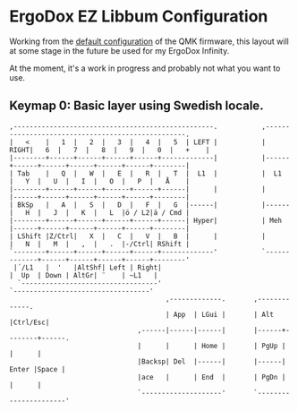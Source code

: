 # ErgoDox EZ Libbum Configuration

Working from the [default configuration](http://qmk.fm/keyboards/ergodox/keymaps/default/) of the QMK firmware, this layout will at some stage in the future be used for my ErgoDox Infinity.

At the moment, it's a work in progress and probably not what you want to use.


## Keymap 0: Basic layer using Swedish locale.

    ,--------------------------------------------------.           ,--------------------------------------------------.
    |   <    |   1  |   2  |   3  |   4  |   5  | LEFT |           | RIGHT|   6  |   7  |   8  |   9  |   0  |   +    |
    |--------+------+------+------+------+-------------|           |------+------+------+------+------+------+--------|
    | Tab    |   Q  |   W  |   E  |   R  |   T  |  L1  |           |  L1  |   Y  |   U  |   I  |   O  |   P  |   Å    |
    |--------+------+------+------+------+------|      |           |      |------+------+------+------+------+--------|
    | BkSp   |   A  |   S  |   D  |   F  |   G  |------|           |------|   H  |   J  |   K  |   L  |ö / L2|ä / Cmd |
    |--------+------+------+------+------+------| Hyper|           | Meh  |------+------+------+------+------+--------|
    | LShift |Z/Ctrl|   X  |   C  |   V  |   B  |      |           |      |   N  |   M  |   ,  |   .  |-/Ctrl| RShift |
    `--------+------+------+------+------+-------------'           `-------------+------+------+------+------+--------'
     |´/L1   |  '   |AltShf| Left | Right|                                       |  Up  | Down | AltGr| ¨    | ~L1   |
      `----------------------------------'                                       `----------------------------------'
                                           ,-------------.       ,-------------.
                                           | App  | LGui |       | Alt  |Ctrl/Esc|
                                    ,------|------|------|       |------+--------+------.
                                    |      |      | Home |       | PgUp |        |      |
                                    |Backsp| Del  |------|       |------|  Enter |Space |
                                    |ace   |      | End  |       | PgDn |        |      |
                                    `--------------------'       `----------------------'
